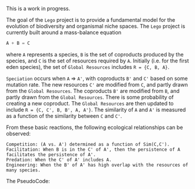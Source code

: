 This is a work in progress.

The goal of the `Lego` project is to provide a fundamental model for the evolution of biodiversity and organismal niche spaces. The `Lego` project is currently built around a mass-balance equation
```S
A + B = C
```
where `A` represents a species, `B` is the set of coproducts produced by the species, and `C` is the set of resources required by `A`. 
Initially (i.e. for the first eden species), the set of `Global Resources` includes `R = {C, B, A}`.

`Speciation` occurs when `A` => `A'`, with coproducts `B'` and `C'` based on some mutation rate. 
The new resources `C'` are modified from `C`, and partly drawn from the `Global Resources`.
The coproducts `B'` are modified from `B`, and partly drawn from the `Global Resources`.
There is some probability of creating a new coproduct.
The `Global Resources` are then updated to include `R = {C, C', B, B', A, A'}`.
The similarity of `A` and `A'` is measured as a function of the similarity between `C` and `C'`.

From these basic reactions, the following ecological relationships can be observed:
```
Competition: (A vs. A') determined as a function of Sim(C,C').
Facilitation: When B is in the C' of A', then the persistence of A facilitates the persistence of A'.
Predation: When the C' of A' includes A.
Engineering: When the B' of A' has high overlap with the resources of many species.
```

The PseudoCode:

